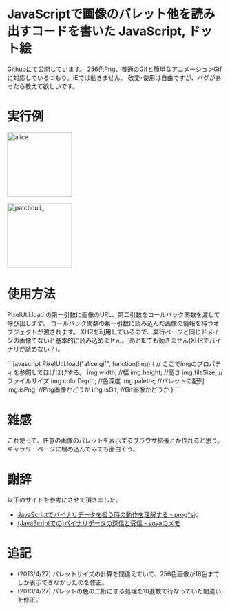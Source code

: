 JavaScriptで画像のパレット他を読み出すコードを書いた
JavaScript, ドット絵
=====
[Githubにて公開](https://github.com/manaten/misc/blob/master/pixel_util/pixel_util.js)しています。
256色Png、普通のGifと簡単なアニメーションGifに対応しているつもり。IEでは動きません。
改変･使用は自由ですが、バグがあったら教えて欲しいです。

<!--more-->
# 実行例
<p>
<a href="http://manaten.net/wp-content/uploads/2012/12/alice.gif"><img src="http://manaten.net/wp-content/uploads/2012/12/alice.gif" alt="alice" width="150" height="150" class="alignnone size-full wp-image-218" /></a>
<div id="aliceInfo"></div>
</p>
<p>
<a href="http://manaten.net/wp-content/uploads/2013/04/patchouli_.gif"><img src="http://manaten.net/wp-content/uploads/2013/04/patchouli_.gif" alt="patchouli_" width="150" height="150" class="alignnone size-full wp-image-285" /></a>
<div id="patcheInfo"></div>
</p>

<div>
<script type="text/javascript" src="http://ajax.googleapis.com/ajax/libs/jquery/1.7.2/jquery.min.js"></script>
<script type='text/javascript' src="/misc/pixel_util/pixel_util.js"></script>
<script type='text/javascript'>
$(function() {
  var showImageStats = function(url, targetId) {
    PixelUtil.load(url, function(img) {
      var palette = img.palette;
      var $table = $("<table></table>");
      for (var y = 0; y < 16; y++) {
        var $tr = $("<tr></tr>");
        for (var x = 0; x < 16; x++) {
          var offset = x + y * 16;
          var color = (offset >= palette.length) ? "#000" : "#" + palette[offset];
          var $td = $("<td></td>");
          $td.css({ width:"10px",height:"9px","background-color":color });
          $tr.append($td);
        }
        $table.append($tr);
      }
      $(targetId)
        .append("<span> 幅: "+img.width+"px 高: "+img.height+"px サイズ: "+img.fileSize+"byte 色深度: "+img.colorDepth+"bit isGif: "+img.isGif+" isPng: "+img.isPng+"</span>")
        .append($table);
    });
  };
  showImageStats("http://manaten.net/wp-content/uploads/2012/12/alice.gif", "#aliceInfo");
  showImageStats("http://manaten.net/wp-content/uploads/2013/04/patchouli_.gif", "#patcheInfo");
});
</script>
</div>

# 使用方法

PixelUtil.load の第一引数に画像のURL、第二引数をコールバック関数を渡して呼び出します。
コールバック関数の第一引数に読み込んだ画像の情報を持つオブジェクトが渡されます。
XHRを利用しているので、実行ページと同じドメインの画像でないと基本的に読み込めません。
あとIEでも動きません(XHRでバイナリが読めない？)。

<div>
```javascript
PixelUtil.load("alice.gif", function(img) {
  // ここでimgのプロパティを参照してほげほげする。
  img.width;      //幅
  img.height;     //高さ
  img.fileSize;   //ファイルサイズ
  img.colorDepth; //色深度
  img.palette;    //パレットの配列
  img.isPng;      //Png画像かどうか
  img.isGif;      //Gif画像かどうか
}
```
</div>

# 雑感
これ使って、任意の画像のパレットを表示するブラウザ拡張とか作れると思う。
ギャラリーページに埋め込んでみても面白そう。

# 謝辞
以下のサイトを参考にさせて頂きました。

* [JavaScriptでバイナリデータを扱う時の動作を理解する - prog*sig](http://efcl.info/adiary/Javascript/treat-binary)
* [(JavaScriptでの)バイナリデータの送信と受信 - yoyaのメモ](http://d.hatena.ne.jp/yoya/20130425/jsbin)

# 追記
* (2013/4/27) パレットサイズの計算を間違えていて、256色画像が16色までしか表示できなかったのを修正。
* (2013/4/27) パレットの色の二桁にする処理を10進数で行なっていた間違いを修正。


